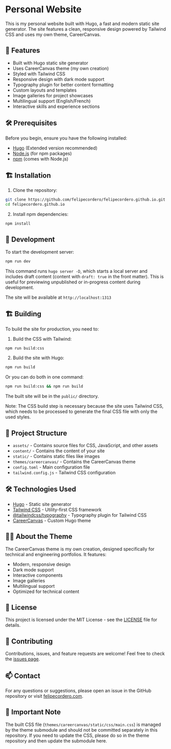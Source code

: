 # Personal Website

This is my personal website built with Hugo, a fast and modern static site generator. The site features a clean, responsive design powered by Tailwind CSS and uses my own theme, CareerCanvas.

## 🚀 Features

- Built with Hugo static site generator
- Uses CareerCanvas theme (my own creation)
- Styled with Tailwind CSS
- Responsive design with dark mode support
- Typography plugin for better content formatting
- Custom layouts and templates
- Image galleries for project showcases
- Multilingual support (English/French)
- Interactive skills and experience sections

## 🛠️ Prerequisites

Before you begin, ensure you have the following installed:
- [Hugo](https://gohugo.io/installation/) (Extended version recommended)
- [Node.js](https://nodejs.org/) (for npm packages)
- [npm](https://www.npmjs.com/) (comes with Node.js)

## 🏗️ Installation

1. Clone the repository:
```bash
git clone https://github.com/felipecordero/felipecordero.github.io.git
cd felipecordero.github.io
```

2. Install npm dependencies:
```bash
npm install
```

## 🚀 Development

To start the development server:

```bash
npm run dev
```

This command runs `hugo server -D`, which starts a local server and includes draft content (content with `draft: true` in the front matter). This is useful for previewing unpublished or in-progress content during development.

The site will be available at `http://localhost:1313`

## 🏗️ Building

To build the site for production, you need to:

1. Build the CSS with Tailwind:
```bash
npm run build:css
```

2. Build the site with Hugo:
```bash
npm run build
```

Or you can do both in one command:
```bash
npm run build:css && npm run build
```

The built site will be in the `public/` directory.

Note: The CSS build step is necessary because the site uses Tailwind CSS, which needs to be processed to generate the final CSS file with only the used styles.

## 📁 Project Structure

- `assets/` - Contains source files for CSS, JavaScript, and other assets
- `content/` - Contains the content of your site
- `static/` - Contains static files like images
- `themes/careercanvas/` - Contains the CareerCanvas theme
- `config.toml` - Main configuration file
- `tailwind.config.js` - Tailwind CSS configuration

## 🛠️ Technologies Used

- [Hugo](https://gohugo.io/) - Static site generator
- [Tailwind CSS](https://tailwindcss.com/) - Utility-first CSS framework
- [@tailwindcss/typography](https://tailwindcss.com/docs/typography-plugin) - Typography plugin for Tailwind CSS
- [CareerCanvas](https://github.com/felipecordero/careercanvas) - Custom Hugo theme

## 👨‍💻 About the Theme

The CareerCanvas theme is my own creation, designed specifically for technical and engineering portfolios. It features:
- Modern, responsive design
- Dark mode support
- Interactive components
- Image galleries
- Multilingual support
- Optimized for technical content

## 📝 License

This project is licensed under the MIT License - see the [LICENSE](LICENSE) file for details.

## 🤝 Contributing

Contributions, issues, and feature requests are welcome! Feel free to check the [issues page](https://github.com/felipecordero/felipecordero.github.io/issues).

## 📫 Contact

For any questions or suggestions, please open an issue in the GitHub repository or visit [felipecordero.com](https://felipecordero.com).

## 🚨 Important Note

The built CSS file (`themes/careercanvas/static/css/main.css`) is managed by the theme submodule and should not be committed separately in this repository. If you need to update the CSS, please do so in the theme repository and then update the submodule here. 